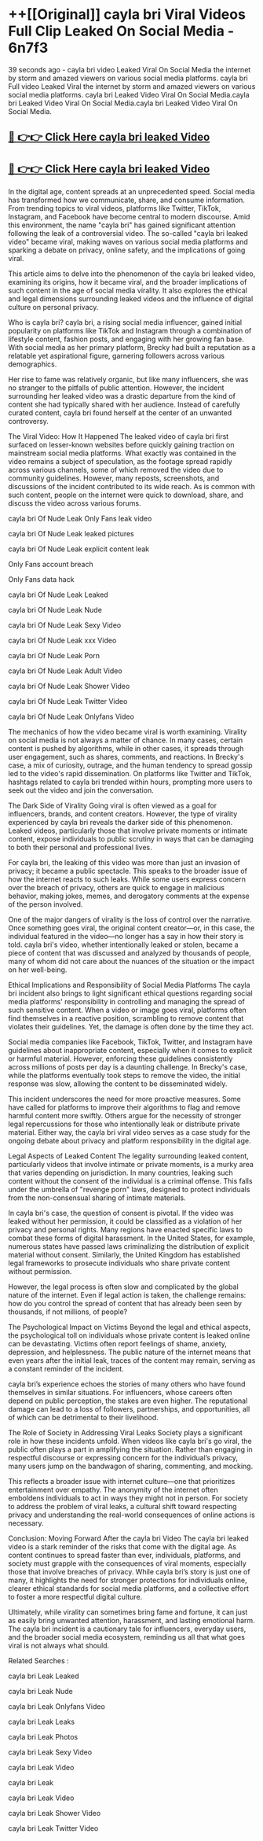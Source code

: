 # ++[[Original]] cayla bri Viral Videos Full Clip Leaked On Social Media - 6n7f3<br>

39 seconds ago - cayla bri video Leaked Viral On Social Media the internet by storm and amazed viewers on various social media platforms.
cayla bri Full video Leaked Viral the internet by storm and amazed viewers on various social media platforms. cayla bri Leaked Video Viral On Social Media.cayla bri Leaked Video Viral On Social Media.cayla bri Leaked Video Viral On Social Media.<br>


## [🔴 👉👉 Click Here cayla bri leaked Video ](https://onlyclips.site?title=cayla_bri&ref=git)

## [🔴 👉👉 Click Here cayla bri leaked Video ](https://onlyclips.site?title=cayla_bri&ref=git)

In the digital age, content spreads at an unprecedented speed. Social media has transformed how we communicate, share, and consume information. From trending topics to viral videos, platforms like Twitter, TikTok, Instagram, and Facebook have become central to modern discourse. Amid this environment, the name "cayla bri" has gained significant attention following the leak of a controversial video. The so-called "cayla bri leaked video" became viral, making waves on various social media platforms and sparking a debate on privacy, online safety, and the implications of going viral.

This article aims to delve into the phenomenon of the cayla bri leaked video, examining its origins, how it became viral, and the broader implications of such content in the age of social media virality. It also explores the ethical and legal dimensions surrounding leaked videos and the influence of digital culture on personal privacy.

Who is cayla bri?
cayla bri, a rising social media influencer, gained initial popularity on platforms like TikTok and Instagram through a combination of lifestyle content, fashion posts, and engaging with her growing fan base. With social media as her primary platform, Brecky had built a reputation as a relatable yet aspirational figure, garnering followers across various demographics.

Her rise to fame was relatively organic, but like many influencers, she was no stranger to the pitfalls of public attention. However, the incident surrounding her leaked video was a drastic departure from the kind of content she had typically shared with her audience. Instead of carefully curated content, cayla bri found herself at the center of an unwanted controversy.

The Viral Video: How It Happened
The leaked video of cayla bri first surfaced on lesser-known websites before quickly gaining traction on mainstream social media platforms. What exactly was contained in the video remains a subject of speculation, as the footage spread rapidly across various channels, some of which removed the video due to community guidelines. However, many reposts, screenshots, and discussions of the incident contributed to its wide reach. As is common with such content, people on the internet were quick to download, share, and discuss the video across various forums.

cayla bri Of Nude Leak Only Fans leak video

cayla bri Of Nude Leak leaked pictures

cayla bri Of Nude Leak explicit content leak

Only Fans account breach

Only Fans data hack

cayla bri Of Nude Leak Leaked

cayla bri Of Nude Leak Nude

cayla bri Of Nude Leak Sexy Video

cayla bri Of Nude Leak xxx Video

cayla bri Of Nude Leak Porn

cayla bri Of Nude Leak Adult Video

cayla bri Of Nude Leak Shower Video

cayla bri Of Nude Leak Twitter Video

cayla bri Of Nude Leak Onlyfans Video

The mechanics of how the video became viral is worth examining. Virality on social media is not always a matter of chance. In many cases, certain content is pushed by algorithms, while in other cases, it spreads through user engagement, such as shares, comments, and reactions. In Brecky's case, a mix of curiosity, outrage, and the human tendency to spread gossip led to the video's rapid dissemination. On platforms like Twitter and TikTok, hashtags related to cayla bri trended within hours, prompting more users to seek out the video and join the conversation.

The Dark Side of Virality
Going viral is often viewed as a goal for influencers, brands, and content creators. However, the type of virality experienced by cayla bri reveals the darker side of this phenomenon. Leaked videos, particularly those that involve private moments or intimate content, expose individuals to public scrutiny in ways that can be damaging to both their personal and professional lives.

For cayla bri, the leaking of this video was more than just an invasion of privacy; it became a public spectacle. This speaks to the broader issue of how the internet reacts to such leaks. While some users express concern over the breach of privacy, others are quick to engage in malicious behavior, making jokes, memes, and derogatory comments at the expense of the person involved.

One of the major dangers of virality is the loss of control over the narrative. Once something goes viral, the original content creator—or, in this case, the individual featured in the video—no longer has a say in how their story is told. cayla bri's video, whether intentionally leaked or stolen, became a piece of content that was discussed and analyzed by thousands of people, many of whom did not care about the nuances of the situation or the impact on her well-being.

Ethical Implications and Responsibility of Social Media Platforms
The cayla bri incident also brings to light significant ethical questions regarding social media platforms' responsibility in controlling and managing the spread of such sensitive content. When a video or image goes viral, platforms often find themselves in a reactive position, scrambling to remove content that violates their guidelines. Yet, the damage is often done by the time they act.

Social media companies like Facebook, TikTok, Twitter, and Instagram have guidelines about inappropriate content, especially when it comes to explicit or harmful material. However, enforcing these guidelines consistently across millions of posts per day is a daunting challenge. In Brecky's case, while the platforms eventually took steps to remove the video, the initial response was slow, allowing the content to be disseminated widely.

This incident underscores the need for more proactive measures. Some have called for platforms to improve their algorithms to flag and remove harmful content more swiftly. Others argue for the necessity of stronger legal repercussions for those who intentionally leak or distribute private material. Either way, the cayla bri viral video serves as a case study for the ongoing debate about privacy and platform responsibility in the digital age.

Legal Aspects of Leaked Content
The legality surrounding leaked content, particularly videos that involve intimate or private moments, is a murky area that varies depending on jurisdiction. In many countries, leaking such content without the consent of the individual is a criminal offense. This falls under the umbrella of "revenge porn" laws, designed to protect individuals from the non-consensual sharing of intimate materials.

In cayla bri's case, the question of consent is pivotal. If the video was leaked without her permission, it could be classified as a violation of her privacy and personal rights. Many regions have enacted specific laws to combat these forms of digital harassment. In the United States, for example, numerous states have passed laws criminalizing the distribution of explicit material without consent. Similarly, the United Kingdom has established legal frameworks to prosecute individuals who share private content without permission.

However, the legal process is often slow and complicated by the global nature of the internet. Even if legal action is taken, the challenge remains: how do you control the spread of content that has already been seen by thousands, if not millions, of people?

The Psychological Impact on Victims
Beyond the legal and ethical aspects, the psychological toll on individuals whose private content is leaked online can be devastating. Victims often report feelings of shame, anxiety, depression, and helplessness. The public nature of the internet means that even years after the initial leak, traces of the content may remain, serving as a constant reminder of the incident.

cayla bri’s experience echoes the stories of many others who have found themselves in similar situations. For influencers, whose careers often depend on public perception, the stakes are even higher. The reputational damage can lead to a loss of followers, partnerships, and opportunities, all of which can be detrimental to their livelihood.

The Role of Society in Addressing Viral Leaks
Society plays a significant role in how these incidents unfold. When videos like cayla bri's go viral, the public often plays a part in amplifying the situation. Rather than engaging in respectful discourse or expressing concern for the individual’s privacy, many users jump on the bandwagon of sharing, commenting, and mocking.

This reflects a broader issue with internet culture—one that prioritizes entertainment over empathy. The anonymity of the internet often emboldens individuals to act in ways they might not in person. For society to address the problem of viral leaks, a cultural shift toward respecting privacy and understanding the real-world consequences of online actions is necessary.

Conclusion: Moving Forward After the cayla bri Video
The cayla bri leaked video is a stark reminder of the risks that come with the digital age. As content continues to spread faster than ever, individuals, platforms, and society must grapple with the consequences of viral moments, especially those that involve breaches of privacy. While cayla bri’s story is just one of many, it highlights the need for stronger protections for individuals online, clearer ethical standards for social media platforms, and a collective effort to foster a more respectful digital culture.

Ultimately, while virality can sometimes bring fame and fortune, it can just as easily bring unwanted attention, harassment, and lasting emotional harm. The cayla bri incident is a cautionary tale for influencers, everyday users, and the broader social media ecosystem, reminding us all that what goes viral is not always what should.

Related Searches :

cayla bri Leak Leaked

cayla bri Leak Nude

cayla bri Leak Onlyfans Video

cayla bri Leak Leaks

cayla bri Leak Photos

cayla bri Leak Sexy Video

cayla bri Leak Video

cayla bri Leak

cayla bri Leak Video

cayla bri Leak Shower Video

cayla bri Leak Twitter Video

